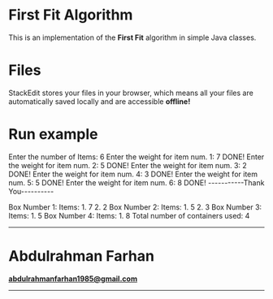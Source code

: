 # First Fit Algorithm

This is an implementation of the **First Fit** algorithm in simple Java classes.

# Files

StackEdit stores your files in your browser, which means all your files are automatically saved locally and are accessible **offline!**

# Run example
Enter the number of Items: 6
Enter the weight for item num. 1: 7
      DONE!
Enter the weight for item num. 2: 5
      DONE!
Enter the weight for item num. 3: 2
      DONE!
Enter the weight for item num. 4: 3
      DONE!
Enter the weight for item num. 5: 5
      DONE!
Enter the weight for item num. 6: 8
      DONE!
-----------Thank You----------

Box Number 1:
    Items:
    1. 7
    2. 2
Box Number 2:
    Items:
    1. 5
    2. 3
Box Number 3:
    Items:
    1. 5
Box Number 4:
    Items:
    1. 8
Total number of containers used: 4

----------------
# Abdulrahman Farhan
**abdulrahmanfarhan1985@gmail.com**

----------
